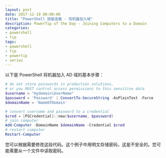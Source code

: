 ```yaml
---
layout: post
date: 2017-12-19 00:00:00
title: "PowerShell 技能连载 - 将机器加入域"
description: PowerTip of the Day - Joining Computers to a Domain
categories:
- powershell
- tip
tags:
- powershell
- tip
- powertip
- series
---
```

以下是 PowerShell 将机器加入 AD 域的基本步骤：

```powershell
# do not store passwords in production solutions,
# or you MUST control access permissions to this sensitive data
$username = "mydomain\UserName"
$password = 'Password' | ConvertTo-SecureString -AsPlainText -Force
$domainName = 'NameOfDomain'

# convert username and password to a credential
$cred = [PSCredential]::new($username, $password)
# join computer
Add-Computer -DomainName $domainName -Credential $cred
# restart computer
Restart-Computer
```

您可以根据需要修改这段代码。这个例子中用明文存储密码，这是不安全的。您可能需要从一个文件中读取密码。

<!--本文国际来源：[Joining Computers to a Domain](http://community.idera.com/powershell/powertips/b/tips/posts/joining-computers-to-a-domain)-->
